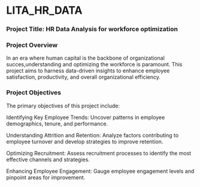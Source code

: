 # LITA_HR_DATA

### Project Title: HR Data Analysis for workforce optimization

### Project Overview

In an era where human capital is the backbone of organizational succes,understanding and optimizing the workforce is paramount. This project aims to harness data-driven insights to enhance employee satisfaction, productivity, and overall organizational efficiency.

### Project Objectives

The primary objectives of this project include:

Identifying Key Employee Trends: Uncover patterns in employee demographics, tenure, and performance.

Understanding Attrition and Retention: Analyze factors contributing to employee turnover and develop strategies to improve retention.

Optimizing Recruitment: Assess recruitment processes to identify the most effective channels and strategies.

Enhancing Employee Engagement: Gauge employee engagement levels and pinpoint areas for improvement.
